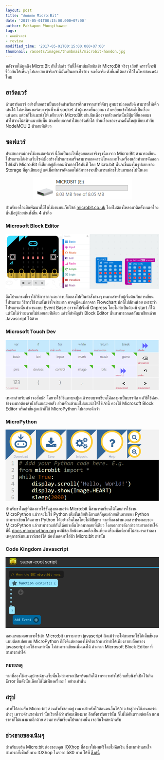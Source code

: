 ```yaml
---
layout: post
title: "สัมผัสกับ Micro:Bit"
date: '2017-05-01T00:15:00.000+07:00'
author: Pakkapon Phongthawee
tags:
- คอมพิวเตอร์
- review
modified_time: '2017-05-01T00:15:00.000+07:00'
thumbnail: /assets/images/thumbnail/microbit-handon.jpg
---
```

หลังจากได้พูดถึง Micro:Bit กันไปแล้ว วันนี้ได้มาสัมผัสกับเข้า Micro:Bit จริงๆ เสียที คราวนี้จะมีรีวิวกันให้เห็นๆ ไปเลยว่าแท้จริงเจ้านี่มันเป็นอย่างไรบ้าง จะเด็ดจริง ดังที่ผมได้กล่าวไว้ในโพสก่อนหน้าไหม

## ฮาร์ดแวร์

ด้านฮาร์ดแวร์ อย่างที่บอกว่าเป็นบอร์ดสำหรับการศึกษาจากเท่าที่จับๆ ดูพบว่าปลอดภัยดี สามารถให้เด็กเล่นได้ ไม่เหมือนบอร์ดบางรุ่นที่จะมี socket ตัวผู้แหลมยื่นออกมา ถ้าเหยียบเข้าไปล่ะก็เป็นเรื่องแน่นอน แต่ว่าก็ไม่แนะนำให้เหยียบเจ้า Micro:Bit เช่นกันเนื่องจากตัวบอร์ดนั้นมีปุ่มที่ยื่นออกมา ทำให้วางไม่สนิทแนบกับพื้น ถ้าเหยียบอาจทำให้บอร์ดหักได้ ส่วนเรื่องของขนาดนั้นใหญ่เทียบเท่ากับ NodeMCU 2 ตัวเลยทีเดียว

## ซอฟแวร์

ประสบการณ์การใช้งานซอฟแวร์ นี่ถือเป็นอะไรที่สุดยอดมาจริงๆ เนื่องจาก Micro:Bit สามารถเขียนโปรแกรมได้ผ่านเว็บไซต์เมื่อสร้างโปรแกรมเสร็จสามารถกดดาวน์โหดลงมาในเครื่องแล้วทำการคัดลอกไปยังตัว Micro:Bit ที่เสียบอยู่กับคอมพิวเตอร์ได้ทันที โดย Micro:bit นั้นจะขึ้นมาในรูปแบบของ Storage ที่ถูกเสียบอยู่ แต่เมื่อทำการคัดลอกไฟล์มาวางจะเป็นการแฟลชโปรแกรมลงไปนั่นเอง

<center>
  <img src="/assets/images/post/microbit-handon/mass-storage.png" />
</center>

สำหรับเครื่องมือพัฒนาที่มีให้ใช้งานบนเว็บไซต์ [microbit.co.uk](https://www.microbit.co.uk) โดยไม่ต้องโหลดมาติดตั้งบนเครื่องนั้นมีอยู่ด้วยกันทั้งสิ้น 4 ตัวคือ

### Microsoft Block Editor

<center>
  <img src="/assets/images/post/microbit-handon/blockeditor.png" />
</center>

คือโปรแกรมที่เราใช้วิธีการลากและวางบล็อกลงไปเป็นคำสั่งต่างๆ เหมาะสำหรับผู้เริ่มต้นกับการเขียนโปรแกรม วิธีการใช้งานนั้นเข้าใจง่ายมาก อาจดูผิดแปลกจาก Flowchart ปกติไปสักหน่อย เพราะว่าโปรแกรมนั้นทำงานแบบ Event Base อาจจะไปเริ่มที่ Onpress โดยไม่จำเป็นต้องมี start ก็ได้ แต่นับได้ว่าสะดวกไม่น้อยเลยทีเดียว แล้วที่สำคัญตัว Block Editor นั้นสามารถกดสลับมาเขียนด้วย Javascript ได้ด้วย

### Microsoft Touch Dev

<center>
  <img src="/assets/images/post/microbit-handon/touchdev.png" />
</center>


เหมาะสำหรับหน้าจอสัมผัส โดยจะใช้วิธีแตะบนปุ่มแล้วระบบจะเขียนโค้ดลงมาเป็นบรรทัด แต่วิธีใช้ค่อนข้างงงมากต้องดำน้ำกันเยอะพอตัว ส่วนตัวแล้วผมไม่แนะนำให้ใช้เจ้านี่ ควรใช้ Microsoft Block Editor หรือถ้าขั้นสูงแล้วก็ใช้ MicroPython ไปเลยจะดีกว่า


### MicroPython

<center>
  <img src="/assets/images/post/microbit-handon/micropython.png" />
</center>

สำหรับขาใหญ่ที่ต้องการใช้ขั้นสูงของบอร์ด Micro:bit นี้สามารถเขียนได้โดยการใช้งาน MicroPython แม้วาจะไม่ใช่ Python เต็มขั้นเสียทีเดียวแต่ก็อุดมด้วยกลิ่นอายของ Python สามารถเขียนโค้ดภาษา Python ได้อย่างลื่นไหลโดยไม่มีปัญหา จากที่ลองอ่านเอกสารประกอบของ MicroPython แล้วสามารถแก้กันได้อย่างลื่นไหลมากเลยทีเดียว โดยเอกสารดังกล่าวสามารถอ่านได้ ที่นี่ [docs.micropython.org](http://docs.micropython.org/en/latest/pyboard/) แต่มีข้อเสียนิดหน่อยคือเป็นเพียงเครื่องมือเดียวที่ไม่สามารถจำลองเหตุการณ์บนเบราว์เซอร์ได้ ต้องโหลดมาใส่ตัว Micro:bit เท่านั้น

### Code Kingdom Javascript

<center>
  <img src="/assets/images/post/microbit-handon/codekingdomjavascript.png" />
</center>

ตอนแรกผมอยากจะใช้เข้า Micro:bit เพราะภาษา javascript ถึงแม้ว่าจะไม่สามารถใช้ได้เต็มขั้นขอแบบตัดสเปคแบบ MicroPython ก็ยังดีแต่พอลองใช้จริงแล้วพบว่าทำได้เพียงลากบล็อคของ javascript มาใช้งานเท่านั้น ไม่สามารถเขียนเพิ่มเองได้ ต่างจาก Microsoft Block Editor ที่สามารถทำได้

### หมายเหตุ

จากที่ลองใช้งานอุปกรณ์บนเว็บนั้นไม่สามารถเปิดพร้อมกันได้ เพราะจะทำให้อีกแท็บนึงที่เปิดไว้เกิด Error ขึ้นดังนั้นเลือกใช้ได้เพียงครั้งละ 1 อย่างเท่านั้น

## สรุป

เท่าที่ได้ลองจับ Micro:bit ส่วนตัวยังชอบอยู่ เหมาะสำหรับไว้สอนคนอื่นให้ก้าวเข้าสู่การใช้งานบอร์ดต่างๆ เพราะด้านซอฟแวร์ นั้นเรียกได้ว่าพร้อมเพียงมาก อีกทั้งฮาร์ดแวร์นั้น ก็ไม่ได้อันตรายต่อเด็ก แถมราคาก็ไม่แพงมากอีกด้วย ส่วนการเริ่มเขียนโปรแกรมนั้น เจอกันโพสหน้าครับ

## ช่วงขายของเน้นๆ

สำหรับบอร์ด Micro:bit ต้องขอบคุณ [IOXhop](http://www.ioxhop.com) ที่ส่งมาให้ผมฟรีโดยไม่คิดเงิน ซึ่งหากท่านสนใจสามารถสั่งซื้อกับทาง IOXhop ในราคา 580 บาท ได้ที่ [ลิ้งค์นี้](http://www.ioxhop.com/product/523/microbit-arm-base-embedded-for-education)
